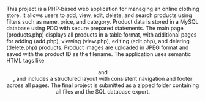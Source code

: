 This project is a PHP-based web application for managing an online clothing store. It allows users to add, view, edit, delete, and search products using filters such as name, price, and category. Product data is stored in a MySQL database using PDO with secure prepared statements. The main page (products.php) displays all products in a table format, with additional pages for adding (add.php), viewing (view.php), editing (edit.php), and deleting (delete.php) products. Product images are uploaded in JPEG format and saved with the product ID as the filename. The application uses semantic HTML tags like <header> and <footer>, and includes a structured layout with consistent navigation and footer across all pages. The final project is submitted as a zipped folder containing all files and the SQL database export.
